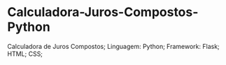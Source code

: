 # Calculadora-Juros-Compostos-Python
 Calculadora de Juros Compostos; Linguagem: Python;  Framework: Flask; HTML; CSS;
